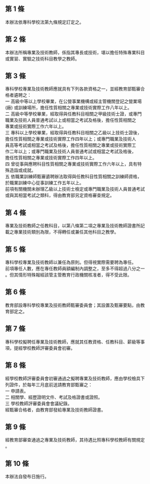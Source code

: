 第 1 條
-------
本辦法依專科學校法第九條規定訂定之。

第 2 條
-------
本辦法所稱專業及技術教師，係指其專長或技術，堪以擔任特殊專業科目  
或實習、實驗之技術科目教學之教師。

第 3 條
-------
專科學校專業及技術教師應就具有下列各款資格之一，並經教育部甄審合  
格者遴聘之：  
一  高級中等以上學校畢業，在公營事業機構或經主管機關登記之營業場  
     (廠) 或訓練場所，擔任性質相關之專業或技術實際工作八年以上。  
二  高級中等學校畢業，經取得與任教科目相關之甲級技術士證，或專門  
    職業及技術人員普通考試以上或相當之考試及格後，擔任性質相關之  
    專業或技術實際工作六年以上。  
三  專科以上學校畢業，經取得與任教科目相關之乙級以上技術士證後，  
    擔任性質相關之專業或技術實際工作四年以上；或專門職業及技術人  
    員高等考試或相當之考試及格後，擔任性質相關之專業或技術實際工  
    作二年以上；或專門職業及技術人員普通考試或相當之考試及格後，  
    擔任性質相關之專業或技術實際工作四年以上。  
四  曾從事與應聘科目性質相關之專業或技術實際工作六年以上，具有特  
    殊造詣或成就。  
五  依職業訓練師甄審遴聘辦法取得與任教科目性質相關之訓練師資格，  
    於職業訓練中心從事訓練工作五年以上。  
前項有關機關未辦理乙級以上技術士檢定或專門職業及技術人員普通考試  
或與其相當考試之類科，得由教育部另定資格審查規定。

第 4 條
-------
專業及技術教師之任教科目，以第八條第二項之專業及技術教師證書所記  
載之專業技術類別為限，不得轉任或兼任其他科目之教學。

第 5 條
-------
專科學校專業及技術教師以兼任為原則。但得視實際需要聘為專任。  
前項專任人數，應在專任教師員額編制內調整之，至多不得超過八分之一  
。但其情形特殊報經該管主管教育行政機關核准者，得不受此限。

第 6 條
-------
教育部設專科學校專業及技術教師甄審委員會；其設置及甄審要點，由教  
育部定之。

第 7 條
-------
專科學校擬聘任專業及技術教師，應就其任教資格、任教科目、薪級等事  
項，提經學校教師評審委員會初審。

第 8 條
-------
經學校教師評審委員會初審通過之擬聘專業及技術教師，應由學校檢具下  
列證件，於每年三月底前送請教育部甄審之：  
一  申請表。  
二  相關學、經歷證明文件、考試及格證書或證照。  
三  學校教師評審委員會會議紀錄。  
經甄審合格者，由教育部發給專業及技術教師證書。

第 9 條
-------
經教育部審查通過之專業及技術教師，其待遇比照專科學校教師有關規定  
。

第 10 條
--------
本辦法自發布日施行。

